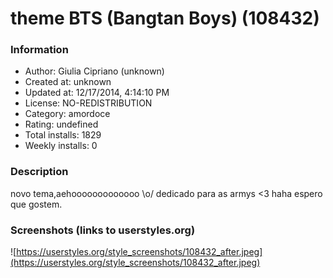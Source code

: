 # theme BTS (Bangtan Boys) (108432)

### Information
- Author: Giulia Cipriano (unknown)
- Created at: unknown
- Updated at: 12/17/2014, 4:14:10 PM
- License: NO-REDISTRIBUTION
- Category: amordoce
- Rating: undefined
- Total installs: 1829
- Weekly installs: 0


### Description
novo tema,aehooooooooooooo
\o/
dedicado para as armys <3 haha
espero que gostem.


### Screenshots (links to userstyles.org)
![https://userstyles.org/style_screenshots/108432_after.jpeg](https://userstyles.org/style_screenshots/108432_after.jpeg)


